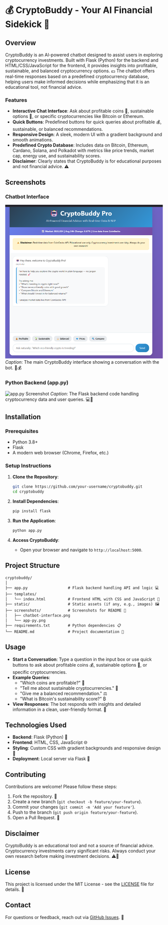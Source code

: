 # 💰 CryptoBuddy - Your AI Financial Sidekick 💸



## Overview

CryptoBuddy is an AI-powered chatbot designed to assist users in exploring cryptocurrency investments. Built with Flask (Python) for the backend and HTML/CSS/JavaScript for the frontend, it provides insights into profitable, sustainable, and balanced cryptocurrency options. 💵 The chatbot offers real-time responses based on a predefined cryptocurrency database, helping users make informed decisions while emphasizing that it is an educational tool, not financial advice.

### Features
- **Interactive Chat Interface**: Ask about profitable coins 💸, sustainable options 🌱, or specific cryptocurrencies like Bitcoin or Ethereum.
- **Quick Buttons**: Predefined buttons for quick queries about profitable 💰, sustainable, or balanced recommendations.
- **Responsive Design**: A sleek, modern UI with a gradient background and smooth animations.
- **Predefined Crypto Database**: Includes data on Bitcoin, Ethereum, Cardano, Solana, and Polkadot with metrics like price trends, market cap, energy use, and sustainability scores.
- **Disclaimer**: Clearly states that CryptoBuddy is for educational purposes and not financial advice. ⚠️

## Screenshots

### Chatbot Interface
![Chatbot Interface](screenshots/chatbot-interface.png)
*Caption*: The main CryptoBuddy interface showing a conversation with the bot. 💬💰

### Python Backend (app.py)
![app.py Screenshot](screenshots/app-py.png)
*Caption*: The Flask backend code handling cryptocurrency data and user queries. 💻💸

## Installation

### Prerequisites
- Python 3.8+
- Flask
- A modern web browser (Chrome, Firefox, etc.)

### Setup Instructions
1. **Clone the Repository**:
   ```bash
   git clone https://github.com/your-username/cryptobuddy.git
   cd cryptobuddy
   ```

2. **Install Dependencies**:
   ```bash
   pip install flask
   ```

3. **Run the Application**:
   ```bash
   python app.py
   ```

4. **Access CryptoBuddy**:
   - Open your browser and navigate to `http://localhost:5000`.

## Project Structure
```
cryptobuddy/
│
├── app.py                  # Flask backend handling API and logic 💻
├── templates/
│   └── index.html          # Frontend HTML with CSS and JavaScript 🎨
├── static/                 # Static assets (if any, e.g., images) 🖼️
├── screenshots/            # Screenshots for README 📸
│   ├── chatbot-interface.png
│   └── app-py.png
├── requirements.txt        # Python dependencies 📋
└── README.md               # Project documentation 📝
```

## Usage
- **Start a Conversation**: Type a question in the input box or use quick buttons to ask about profitable coins 💰, sustainable options 🌱, or specific cryptocurrencies.
- **Example Queries**:
  - "Which coins are profitable?" 💸
  - "Tell me about sustainable cryptocurrencies." 🌱
  - "Give me a balanced recommendation." ⚖️
  - "What is Bitcoin's sustainability score?" ₿
- **View Responses**: The bot responds with insights and detailed information in a clean, user-friendly format. 💬

## Technologies Used
- **Backend**: Flask (Python) 🐍
- **Frontend**: HTML, CSS, JavaScript 🌐
- **Styling**: Custom CSS with gradient backgrounds and responsive design 🎨
- **Deployment**: Local server via Flask 🚀

## Contributing
Contributions are welcome! Please follow these steps:
1. Fork the repository. 🍴
2. Create a new branch (`git checkout -b feature/your-feature`).
3. Commit your changes (`git commit -m 'Add your feature'`).
4. Push to the branch (`git push origin feature/your-feature`).
5. Open a Pull Request. 🙌

## Disclaimer
CryptoBuddy is an educational tool and not a source of financial advice. Cryptocurrency investments carry significant risks. Always conduct your own research before making investment decisions. ⚠️💸

## License
This project is licensed under the MIT License - see the [LICENSE](LICENSE) file for details. 📜

## Contact
For questions or feedback, reach out via [GitHub Issues](https://github.com/your-username/cryptobuddy/issues). 📧
